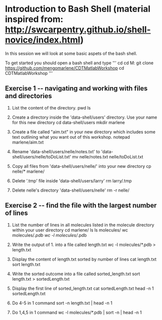 # Introduction to Bash Shell (material inspired from: http://swcarpentry.github.io/shell-novice/index.html)


In this session we will look at some basic aspets of the bash shell.

To get started you should open a bash shell and type
'''
cd
cd M:
git clone https://github.com/mengomarlene/CDTMatlabWorkshop
cd CDTMatlabWorkshop
'''

## Exercise 1 -- navigating and working with files and directories
1. List the content of the directory.
pwd
ls

2. Create a directory inside the 'data-shell/users' directory. Use your name for this new directory
cd data-shell/users
mkdir marlene

3. Create a file called "aim.txt" in your new directory which includes some text outlining what you want out of this workshop.
notepad marlene/aim.txt

4. Rename 'data-shell/users/nelle/notes.txt' to 'data-shell/users/nelle/toDoList.txt'
mv nelle/notes.txt nelle/toDoList.txt

5. Copy all files from 'data-shell/users/nelle/' into your new directory
cp nelle/* marlene/

6. Delete '.tmp' file inside 'data-shell/users/larry'
rm larry/.tmp

7. Delete nelle's directory 'data-shell/users/nelle'
rm -r nelle/

## Exercise 2 -- find the file with the largest number of lines
1. List the number of lines in all molecules listed in the molecule directory within your user directory
cd marlene/
ls
ls molecules/
wc molecules/*.pdb
wc -l molecules/*.pdb

2. Write the output of 1. into a file called length.txt
wc -l molecules/*.pdb > length.txt

3. Display the content of length.txt sorted by number of lines
cat length.txt
sort length.txt

4. Write the sorted outcome into a file called sorted_length.txt
sort length.txt > sortedLength.txt

5. Display the first line of sorted_length.txt
cat sortedLength.txt
head -n 1 sortedLength.txt

6. Do 4-5 in 1 command
sort -n length.txt | head -n 1

7. Do 1,4,5 in 1 command
wc -l molecules/*.pdb | sort -n | head -n 1